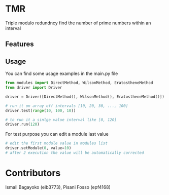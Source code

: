 # TMR
Triple modulo redundncy find the number of prime numbers within an interval



## Features


## Usage

You can find some usage examples in the main.py file

```python
from modules import DirectMethod, WilsonMethod, EratostheneMethod
from driver import Driver 

driver = Driver([DirectMethod(), WilsonMethod(), EratostheneMethod()])

# run it on array off intervals [10, 20, 30, ..., 100]
driver.test(range(10, 100, 10))

# to run it a sinlge value interval like [0, 120]
driver.run(120)

```

For test purpose you can edit a module last value 
```python 
# edit the first module value in modules list
driver.setModule(0, value=10)
# after 2 execution the value will be automatically corrected
```

# Contributors

Ismail Bagayoko (eib3773), Pisani Fosso (epf4168)

